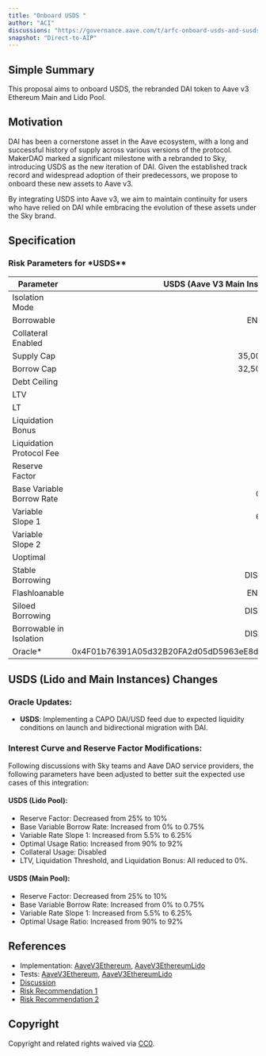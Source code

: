```yaml
---
title: "Onboard USDS "
author: "ACI"
discussions: "https://governance.aave.com/t/arfc-onboard-usds-and-susds-to-aave-v3/18987"
snapshot: "Direct-to-AIP"
---
```


## Simple Summary

This proposal aims to onboard USDS, the rebranded DAI token to Aave v3 Ethereum Main and Lido Pool.

## Motivation

DAI has been a cornerstone asset in the Aave ecosystem, with a long and successful history of supply across various versions of the protocol. MakerDAO marked a significant milestone with a rebranded to Sky, introducing USDS as the new iteration of DAI. Given the established track record and widespread adoption of their predecessors, we propose to onboard these new assets to Aave v3.

By integrating USDS into Aave v3, we aim to maintain continuity for users who have relied on DAI while embracing the evolution of these assets under the Sky brand.

## Specification

### Risk Parameters for \*USDS\*\*

| Parameter                 |           **USDS** (Aave V3 Main Instance) |                       **USDS** (Lido Pool) |
| ------------------------- | -----------------------------------------: | -----------------------------------------: |
| Isolation Mode            |                                      false |                                      false |
| Borrowable                |                                    ENABLED |                                    ENABLED |
| Collateral Enabled        |                                       true |                                      false |
| Supply Cap                |                                 35,000,000 |                                 50,000,000 |
| Borrow Cap                |                                 32,500,000 |                                 45,000,000 |
| Debt Ceiling              |                                      USD 0 |                                      USD 0 |
| LTV                       |                                       75 % |                                        0 % |
| LT                        |                                       78 % |                                        0 % |
| Liquidation Bonus         |                                      7.5 % |                                         0% |
| Liquidation Protocol Fee  |                                       10 % |                                       10 % |
| Reserve Factor            |                                       10 % |                                       10 % |
| Base Variable Borrow Rate |                                     0.75 % |                                     0.75 % |
| Variable Slope 1          |                                     6.25 % |                                     6.25 % |
| Variable Slope 2          |                                       75 % |                                       75 % |
| Uoptimal                  |                                       92 % |                                       92 % |
| Stable Borrowing          |                                   DISABLED |                                   DISABLED |
| Flashloanable             |                                    ENABLED |                                    ENABLED |
| Siloed Borrowing          |                                   DISABLED |                                   DISABLED |
| Borrowable in Isolation   |                                   DISABLED |                                   DISABLED |
| Oracle\*                  | 0x4F01b76391A05d32B20FA2d05dD5963eE8db20E6 | 0x4F01b76391A05d32B20FA2d05dD5963eE8db20E6 |

## USDS (Lido and Main Instances) Changes

### Oracle Updates:

- **USDS**: Implementing a CAPO DAI/USD feed due to expected liquidity conditions on launch and bidirectional migration with DAI.

### Interest Curve and Reserve Factor Modifications:

Following discussions with Sky teams and Aave DAO service providers, the following parameters have been adjusted to better suit the expected use cases of this integration:

#### USDS (Lido Pool):

- Reserve Factor: Decreased from 25% to 10%
- Base Variable Borrow Rate: Increased from 0% to 0.75%
- Variable Rate Slope 1: Increased from 5.5% to 6.25%
- Optimal Usage Ratio: Increased from 90% to 92%
- Collateral Usage: Disabled
- LTV, Liquidation Threshold, and Liquidation Bonus: All reduced to 0%.

#### USDS (Main Pool):

- Reserve Factor: Decreased from 25% to 10%
- Base Variable Borrow Rate: Increased from 0% to 0.75%
- Variable Rate Slope 1: Increased from 5.5% to 6.25%
- Optimal Usage Ratio: Increased from 90% to 92%

## References

- Implementation: [AaveV3Ethereum](https://github.com/bgd-labs/aave-proposals-v3/blob/efae763a23aefa9fc4506cca5223bcf5a563fea8/src/20240914_Multi_OnboardUSDSAndSUSDS/AaveV3Ethereum_OnboardUSDSAndSUSDS_20240914.sol), [AaveV3EthereumLido](https://github.com/bgd-labs/aave-proposals-v3/blob/efae763a23aefa9fc4506cca5223bcf5a563fea8/src/20240914_Multi_OnboardUSDSAndSUSDS/AaveV3EthereumLido_OnboardUSDSAndSUSDS_20240914.sol)
- Tests: [AaveV3Ethereum](https://github.com/bgd-labs/aave-proposals-v3/blob/efae763a23aefa9fc4506cca5223bcf5a563fea8/src/20240914_Multi_OnboardUSDSAndSUSDS/AaveV3Ethereum_OnboardUSDSAndSUSDS_20240914.t.sol), [AaveV3EthereumLido](https://github.com/bgd-labs/aave-proposals-v3/blob/efae763a23aefa9fc4506cca5223bcf5a563fea8/src/20240914_Multi_OnboardUSDSAndSUSDS/AaveV3EthereumLido_OnboardUSDSAndSUSDS_20240914.t.sol)
- [Discussion](https://governance.aave.com/t/arfc-onboard-usds-and-susds-to-aave-v3/18987)
- [Risk Recommendation 1](https://governance.aave.com/t/arfc-onboard-usds-and-susds-to-aave-v3/18987/2)
- [Risk Recommendation 2](https://governance.aave.com/t/arfc-onboard-usds-and-susds-to-aave-v3/18987/3)

## Copyright

Copyright and related rights waived via [CC0](https://creativecommons.org/publicdomain/zero/1.0/).
